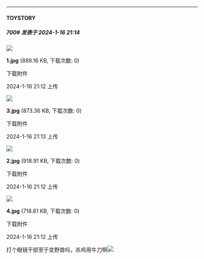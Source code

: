 
*****

####  TOYSTORY  
##### 700#       发表于 2024-1-16 21:14

<img src="https://img.saraba1st.com/forum/202401/16/211228yjb1uj58jbbbuuuh.jpg" referrerpolicy="no-referrer">

<strong>1.jpg</strong> (889.16 KB, 下载次数: 0)

下载附件

2024-1-16 21:12 上传

<img src="https://img.saraba1st.com/forum/202401/16/211314gn6r3r5lg66mlgml.jpg" referrerpolicy="no-referrer">

<strong>3.jpg</strong> (873.36 KB, 下载次数: 0)

下载附件

2024-1-16 21:13 上传

<img src="https://img.saraba1st.com/forum/202401/16/211236c00a0j566iei92jz.jpg" referrerpolicy="no-referrer">

<strong>2.jpg</strong> (918.91 KB, 下载次数: 0)

下载附件

2024-1-16 21:12 上传

<img src="https://img.saraba1st.com/forum/202401/16/211245vb7ttetimt7tbter.jpg" referrerpolicy="no-referrer">

<strong>4.jpg</strong> (718.81 KB, 下载次数: 0)

下载附件

2024-1-16 21:12 上传

打个眼镜干部至于变野兽吗，杀鸡用牛刀啊<img src="https://static.saraba1st.com/image/smiley/face2017/218.png" referrerpolicy="no-referrer">

